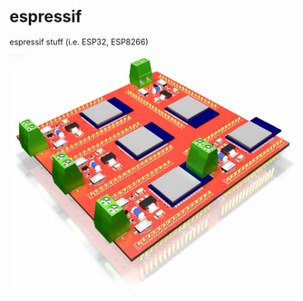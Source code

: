 # espressif
espressif stuff (i.e. ESP32, ESP8266)

![advert](esp32/kicad/ESP32-adapter/ESP32-adapter.png)
